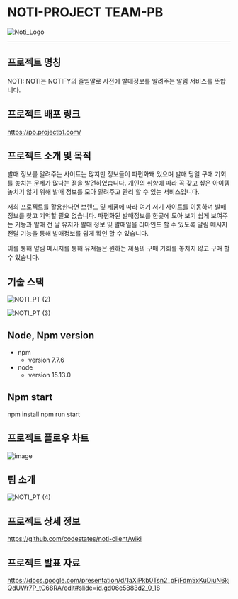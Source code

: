 # NOTI-PROJECT TEAM-PB

![Noti_Logo](https://user-images.githubusercontent.com/40348689/116185242-2edd0a80-a75c-11eb-80ac-f7e63af3798b.png)


------------------------------------------------------------------------

## 프로젝트 명칭

NOTI: NOTI는 NOTIFY의 줄임말로 사전에 발매정보를 알려주는 알림 서비스를 뜻합니다.

## 프로젝트 배포 링크

https://pb.projectb1.com/

## 프로젝트 소개 및 목적

발매 정보를 알려주는 사이트는 많지만 정보들이 파편화돼 있으며 발매 당일 구매 기회를 놓치는 문제가 많다는 점을 발견하였습니다. 개인의 취향에 따라 꼭 갖고 싶은 아이템 놓치기 않기 위해 발매 정보를 모아 알려주고 관리 할 수 있는 서비스입니다.

저희 프로젝트를 활용한다면 브랜드 및 제품에 따라 여기 저기 사이트를 이동하며 발매 정보를 찾고 기억할 필요 없습니다. 파편화된 발매정보를 한곳에 모아 보기 쉽게 보여주는 기능과 발매 전 날 유저가 발매 정보 및 발매일을 리마인드 할 수 있도록 알림 메시지 전달 기능을 통해 발매정보를 쉽게 확인 할 수 있습니다.

이를 통해 알림 메시지를 통해 유저들은 원하는 제품의 구매 기회를 놓치지 않고 구매 할 수 있습니다.

## 기술 스택
![NOTI_PT (2)](https://user-images.githubusercontent.com/40348689/116185792-47015980-a75d-11eb-89b8-3535da506186.png)

![NOTI_PT (3)](https://user-images.githubusercontent.com/40348689/116185796-4963b380-a75d-11eb-9793-244436daf05c.png)

## Node, Npm version

+ npm
  + version 7.7.6
+ node
  + version 15.13.0
 
## Npm start



npm install
npm run start

## 프로젝트 플로우 차트

![image](https://user-images.githubusercontent.com/40348689/116186015-c0994780-a75d-11eb-9c91-b06002a6ef90.png)

## 팀 소개

![NOTI_PT (4)](https://user-images.githubusercontent.com/40348689/116186243-36051800-a75e-11eb-9bb4-b3164cf96f8d.png)

## 프로젝트 상세 정보

https://github.com/codestates/noti-client/wiki

## 프로젝트 발표 자료

https://docs.google.com/presentation/d/1aXiPkb0Tsn2_pFjFdm5xKuDiuN6kjQdUWr7P_tC68RA/edit#slide=id.gd06e5883d2_0_18

